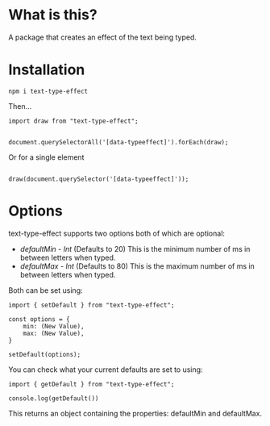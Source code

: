 # What is this?

A package that creates an effect of the text being typed.

# Installation

`npm i text-type-effect`

Then...

```
import draw from "text-type-effect";


document.querySelectorAll('[data-typeeffect]').forEach(draw);

```

Or for a single element

```

draw(document.querySelector('[data-typeeffect]'));

```

# Options

text-type-effect supports two options both of which are optional:

- _defaultMin_ - _Int_ (Defaults to 20) This is the minimum number of ms in between letters when typed.
- _defaultMax_ - _Int_ (Defaults to 80) This is the maximum number of ms in between letters when typed.

Both can be set using:

```
import { setDefault } from "text-type-effect";

const options = {
    min: (New Value),
    max: (New Value),
}

setDefault(options);

```

You can check what your current defaults are set to using:

```
import { getDefault } from "text-type-effect";

console.log(getDefault())

```

This returns an object containing the properties: defaultMin and defaultMax.
